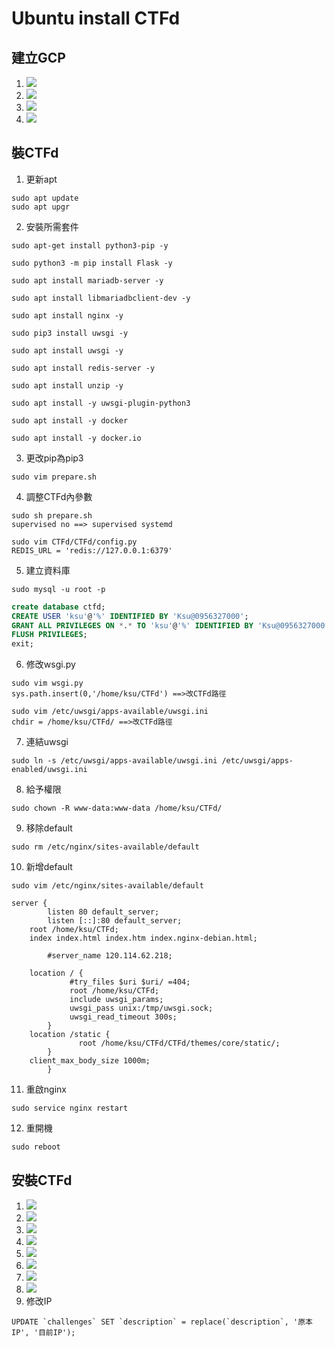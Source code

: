 # Ubuntu install CTFd
## 建立GCP
1. ![](https://i.imgur.com/hjUihln.jpg)
2. ![](https://i.imgur.com/rMT5SSP.jpg)
3. ![](https://i.imgur.com/fbWIcT9.jpg)
4. ![](https://i.imgur.com/VPLjIma.jpg)
## 裝CTFd
1. 更新apt
```shell
sudo apt update
sudo apt upgr 
```
2. 安裝所需套件
```shell
sudo apt-get install python3-pip -y
```
```shell
sudo python3 -m pip install Flask -y
```
```shell
sudo apt install mariadb-server -y
```
```shell
sudo apt install libmariadbclient-dev -y
```
```shell
sudo apt install nginx -y
```
```shell
sudo pip3 install uwsgi -y
```
```shell
sudo apt install uwsgi -y
```
```shell
sudo apt install redis-server -y
```
```shell
sudo apt install unzip -y
```
```shell
sudo apt install -y uwsgi-plugin-python3
```
```shell
sudo apt install -y docker
```
```shell
sudo apt install -y docker.io
```
3. 更改pip為pip3
```shell
sudo vim prepare.sh
```
4. 調整CTFd內參數
```shell
sudo sh prepare.sh
supervised no ==> supervised systemd
```
```shell
sudo vim CTFd/CTFd/config.py
REDIS_URL = 'redis://127.0.0.1:6379'
```
5. 建立資料庫
```shell
sudo mysql -u root -p
```
```sql
create database ctfd;
CREATE USER 'ksu'@'%' IDENTIFIED BY 'Ksu@0956327000';
GRANT ALL PRIVILEGES ON *.* TO 'ksu'@'%' IDENTIFIED BY 'Ksu@0956327000';
FLUSH PRIVILEGES;
exit;
```
6. 修改wsgi.py
```shell
sudo vim wsgi.py
sys.path.insert(0,'/home/ksu/CTFd') ==>改CTFd路徑
```
```shell
sudo vim /etc/uwsgi/apps-available/uwsgi.ini
chdir = /home/ksu/CTFd/ ==>改CTFd路徑
```
7. 連結uwsgi
```shell
sudo ln -s /etc/uwsgi/apps-available/uwsgi.ini /etc/uwsgi/apps-enabled/uwsgi.ini
```
8. 給予權限
```shell
sudo chown -R www-data:www-data /home/ksu/CTFd/
```
9. 移除default
```shell
sudo rm /etc/nginx/sites-available/default
```
10. 新增default
```shell
sudo vim /etc/nginx/sites-available/default
```
```
server {
        listen 80 default_server;
        listen [::]:80 default_server;
	root /home/ksu/CTFd; 
	index index.html index.htm index.nginx-debian.html;

        #server_name 120.114.62.218;

	location / {
             #try_files $uri $uri/ =404;
             root /home/ksu/CTFd;
             include uwsgi_params;
             uwsgi_pass unix:/tmp/uwsgi.sock;
             uwsgi_read_timeout 300s;
        }
	location /static {
               root /home/ksu/CTFd/CTFd/themes/core/static/; 
        }
	client_max_body_size 1000m;
        }
```
11. 重啟nginx
```shell
sudo service nginx restart
```
12. 重開機
```shell
sudo reboot
```
## 安裝CTFd
1. ![](https://i.imgur.com/rBaO6SS.jpg)
2. ![](https://i.imgur.com/jECGIS9.jpg)
3. ![](https://i.imgur.com/HqNc0ms.jpg)
4. ![](https://i.imgur.com/KMk3O72.jpg)
5. ![](https://i.imgur.com/wr126Jv.jpg)
6. ![](https://i.imgur.com/TL0sZBH.jpg)
7. ![](https://i.imgur.com/8tHVFxc.jpg)
8. ![](https://i.imgur.com/zKiYwRj.jpg)
9. 修改IP
```shell
UPDATE `challenges` SET `description` = replace(`description`, '原本IP', '目前IP');
```

